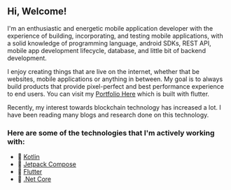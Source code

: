 Hi, Welcome!
------------

I'm an enthusiastic and energetic mobile application developer with the experience of building, incorporating, and testing mobile applications, with a solid knowledge of programming language, android SDKs, REST API, mobile app development lifecycle, database, and little bit of backend development.

I enjoy creating things that are live on the internet, whether that be websites, mobile applications or anything in between. My goal is to always build products that provide pixel-perfect and best performance experience to end users. You can visit my [Portfolio Here](https://ghaleprachan.github.io/#/) which is built with flutter.

Recently, my interest towards blockchain technology has increased a lot. I have been reading many blogs and research done on this technology. 

### Here are some of the technologies that I'm actively working with:

- 🔭 [Kotlin](https://kotlinlang.org/docs/getting-started.html#is-anything-missing) 
- 🌱 [Jetpack Compose](https://developer.android.com/jetpack/compose)
- 👯 [Flutter](https://docs.flutter.dev/)
- 🤔 [.Net Core](https://docs.microsoft.com/en-us/aspnet/core/?view=aspnetcore-6.0)
